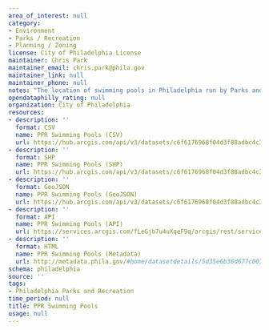 ```yaml
---
area_of_interest: null
category:
- Environment
- Parks / Recreation
- Planning / Zoning
license: City of Philadelphia License
maintainer: Chris Park
maintainer_email: chris.park@phila.gov
maintainer_link: null
maintainer_phone: null
notes: "The location of swimming pools in Philadelphia run by Parks and Recreation."
opendataphilly_rating: null
organization: City of Philadelphia
resources:
- description: ''
  format: CSV
  name: PPR Swimming Pools (CSV)
  url: https://hub.arcgis.com/api/v3/datasets/c6f6176968f04d3f88adbc4c362af55d_0/downloads/data?format=csv&spatialRefId=3857&where=1%3D1
- description: ''
  format: SHP
  name: PPR Swimming Pools (SHP)
  url: https://hub.arcgis.com/api/v3/datasets/c6f6176968f04d3f88adbc4c362af55d_0/downloads/data?format=shp&spatialRefId=3857&where=1%3D1
- description: ''
  format: GeoJSON
  name: PPR Swimming Pools (GeoJSON)
  url: https://hub.arcgis.com/api/v3/datasets/c6f6176968f04d3f88adbc4c362af55d_0/downloads/data?format=geojson&spatialRefId=4326&where=1%3D1
- description: ''
  format: API
  name: PPR Swimming Pools (API)
  url: https://services.arcgis.com/fLeGjb7u4uXqeF9q/arcgis/rest/services/PPR_Swimming_Pools/FeatureServer/0/query?outFields=*&where=1%3D1
- description: ''
  format: HTML
  name: PPR Swimming Pools (Metadata)
  url: http://metadata.phila.gov/#home/datasetdetails/5d35e6b36d677c001141e1f3/representationdetails/5d35e6b46d677c001141e1f7/
schema: philadelphia
source: ''
tags:
- Philadelphia Parks and Recreation
time_period: null
title: PPR Swimming Pools
usage: null
---
```

